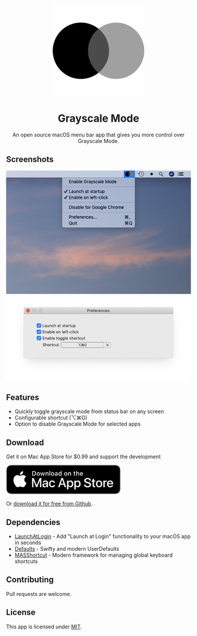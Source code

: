 <div align="center">
  <img src="GrayscaleMode/Assets.xcassets/AppIcon.appiconset/Logo Circles_512pt@1x.png" alt="Grayscale Mode logo" width="250">
  <h1>Grayscale Mode</h1>
  <p>An open source macOS menu bar app that gives you more control over Grayscale Mode.</p>
</div>

## Screenshots
![](screenshot-1.jpg)
![](screenshot-2.jpg)

## Features
- Quickly toggle grayscale mode from status bar on any screen
- Configurable shortcut (⌥⌘G)
- Option to disable Grayscale Mode for selected apps

## Download
Get it on Mac App Store for $0.99 and support the development

![Mac app store download badge](mac-app-store-download-badge.svg)

Or [download it for free from Github](https://github.com/rkbhochalya/grayscale-mode/releases).

## Dependencies
- [LaunchAtLogin](https://github.com/sindresorhus/LaunchAtLogin/) - Add "Launch at Login" functionality to your macOS app in seconds
- [Defaults](https://github.com/sindresorhus/Defaults/) - Swifty and modern UserDefaults
- [MASShortcut](https://github.com/shpakovski/MASShortcut/) - Modern framework for managing global keyboard shortcuts

## Contributing
Pull requests are welcome.

## License
This app is licensed under [MIT](LICENSE).
